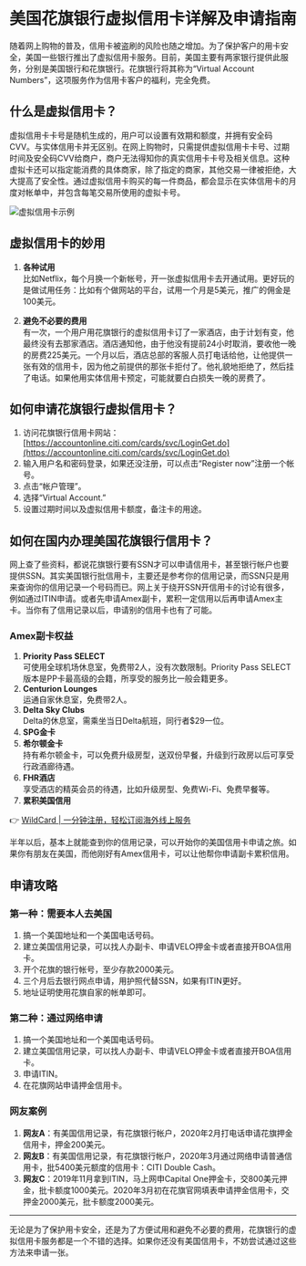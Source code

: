 # 美国花旗银行虚拟信用卡详解及申请指南

随着网上购物的普及，信用卡被盗刷的风险也随之增加。为了保护客户的用卡安全，美国一些银行推出了虚拟信用卡服务。目前，美国主要有两家银行提供此服务，分别是美国银行和花旗银行。花旗银行将其称为“Virtual Account Numbers”，这项服务作为信用卡客户的福利，完全免费。

## 什么是虚拟信用卡？

虚拟信用卡卡号是随机生成的，用户可以设置有效期和额度，并拥有安全码CVV。与实体信用卡并无区别。在网上购物时，只需提供虚拟信用卡卡号、过期时间及安全码CVV给商户，商户无法得知你的真实信用卡卡号及相关信息。这种虚拟卡还可以指定能消费的具体商家，除了指定的商家，其他交易一律被拒绝，大大提高了安全性。通过虚拟信用卡购买的每一件商品，都会显示在实体信用卡的月度对帐单中，并包含每笔交易所使用的虚拟卡号。

![虚拟信用卡示例](https://bbtdd.com/img/060840224962070.webp "虚拟信用卡示例")

## 虚拟信用卡的妙用

1. **各种试用**  
   比如Netflix，每个月换一个新帐号，开一张虚拟信用卡去开通试用。更好玩的是做试用任务：比如有个做网站的平台，试用一个月是5美元，推广的佣金是100美元。

2. **避免不必要的费用**  
   有一次，一个用户用花旗银行的虚拟信用卡订了一家酒店，由于计划有变，他最终没有去那家酒店。酒店通知他，由于他没有提前24小时取消，要收他一晚的房费225美元。一个月以后，酒店总部的客服人员打电话给他，让他提供一张有效的信用卡，因为他之前提供的那张卡拒付了。他礼貌地拒绝了，然后挂了电话。如果他用实体信用卡预定，可能就要白白损失一晚的房费了。

## 如何申请花旗银行虚拟信用卡？

1. 访问花旗银行信用卡网站：[https://accountonline.citi.com/cards/svc/LoginGet.do](https://accountonline.citi.com/cards/svc/LoginGet.do)
2. 输入用户名和密码登录，如果还没注册，可以点击“Register now”注册一个帐号。
3. 点击“帐户管理”。
4. 选择“Virtual Account.”
5. 设置过期时间以及虚拟信用卡额度，备注卡的用途。

## 如何在国内办理美国花旗银行信用卡？

网上查了些资料，都说花旗银行要有SSN才可以申请信用卡，甚至银行帐户也要提供SSN。其实美国银行批信用卡，主要还是参考你的信用记录，而SSN只是用来查询你的信用记录一个号码而已。网上关于绕开SSN开信用卡的讨论有很多，例如通过ITIN申请。或者先申请Amex副卡，累积一定信用以后再申请Amex主卡。当你有了信用记录以后，申请别的信用卡也有了可能。

### Amex副卡权益

1. **Priority Pass SELECT**  
   可使用全球机场休息室，免费带2人，没有次数限制。Priority Pass SELECT版本是PP卡最高级的会籍，所享受的服务比一般会籍更多。
2. **Centurion Lounges**  
   运通自家休息室，免费带2人。
3. **Delta Sky Clubs**  
   Delta的休息室，需乘坐当日Delta航班，同行者$29一位。
4. **SPG金卡**
5. **希尔顿金卡**  
   持有希尔顿金卡，可以免费升级房型，送双份早餐，升级到行政房以后可享受行政酒廊待遇。
6. **FHR酒店**  
   享受酒店的精英会员的待遇，比如升级房型、免费Wi-Fi、免费早餐等。
7. **累积美国信用**

👉 [WildCard | 一分钟注册，轻松订阅海外线上服务](https://bbtdd.com/WildCard)

半年以后，基本上就能查到你的信用记录，可以开始你的美国信用卡申请之旅。如果你有朋友在美国，而他刚好有Amex信用卡，可以让他帮你申请副卡累积信用。

## 申请攻略

### 第一种：需要本人去美国

1. 搞一个美国地址和一个美国电话号码。
2. 建立美国信用记录，可以找人办副卡、申请VELO押金卡或者直接开BOA信用卡。
3. 开个花旗的银行帐号，至少存款2000美元。
4. 三个月后去银行网点申请，用护照代替SSN，如果有ITIN更好。
5. 地址证明使用花旗自家的帐单即可。

### 第二种：通过网络申请

1. 搞一个美国地址和一个美国电话号码。
2. 建立美国信用记录，可以找人办副卡、申请VELO押金卡或者直接开BOA信用卡。
3. 申请ITIN。
4. 在花旗网站申请押金信用卡。

### 网友案例

1. **网友A**：有美国信用记录，有花旗银行帐户，2020年2月打电话申请花旗押金信用卡，押金200美元。
2. **网友B**：有美国信用记录，有花旗银行帐户，2020年3月通过网络申请普通信用卡，批5400美元额度的信用卡：CITI Double Cash。
3. **网友C**：2019年11月拿到ITIN，马上网申Capital One押金卡，交800美元押金，批卡额度1000美元。2020年3月初在花旗官网填表申请押金信用卡，交押金2000美元，批卡额度2000美元。

---

无论是为了保护用卡安全，还是为了方便试用和避免不必要的费用，花旗银行的虚拟信用卡服务都是一个不错的选择。如果你还没有美国信用卡，不妨尝试通过这些方法来申请一张。